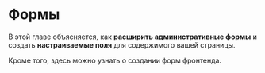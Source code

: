 # Формы

В этой главе объясняется, как **расширить административные формы** и создать **настраиваемые поля** для содержимого вашей страницы.

Кроме того, здесь можно узнать о создании форм фронтенда.
